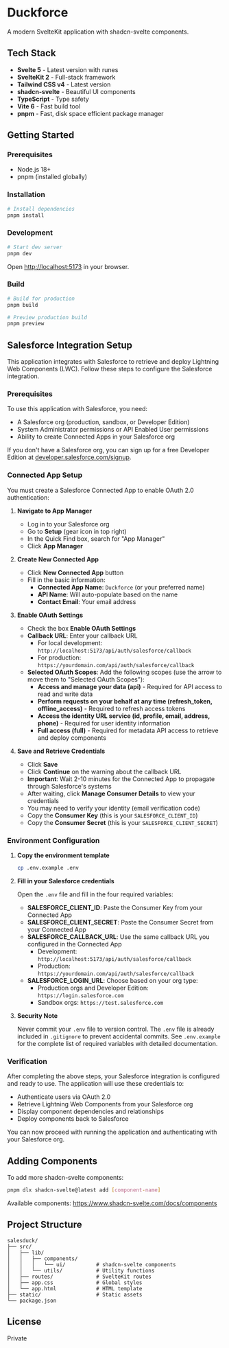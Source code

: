 # Duckforce

A modern SvelteKit application with shadcn-svelte components.

## Tech Stack

- **Svelte 5** - Latest version with runes
- **SvelteKit 2** - Full-stack framework
- **Tailwind CSS v4** - Latest version
- **shadcn-svelte** - Beautiful UI components
- **TypeScript** - Type safety
- **Vite 6** - Fast build tool
- **pnpm** - Fast, disk space efficient package manager

## Getting Started

### Prerequisites

- Node.js 18+ 
- pnpm (installed globally)

### Installation

```bash
# Install dependencies
pnpm install
```

### Development

```bash
# Start dev server
pnpm dev
```

Open [http://localhost:5173](http://localhost:5173) in your browser.

### Build

```bash
# Build for production
pnpm build

# Preview production build
pnpm preview
```

## Salesforce Integration Setup

This application integrates with Salesforce to retrieve and deploy Lightning Web Components (LWC). Follow these steps to configure the Salesforce integration.

### Prerequisites

To use this application with Salesforce, you need:

- A Salesforce org (production, sandbox, or Developer Edition)
- System Administrator permissions or API Enabled User permissions
- Ability to create Connected Apps in your Salesforce org

If you don't have a Salesforce org, you can sign up for a free Developer Edition at [developer.salesforce.com/signup](https://developer.salesforce.com/signup).

### Connected App Setup

You must create a Salesforce Connected App to enable OAuth 2.0 authentication:

1. **Navigate to App Manager**
   - Log in to your Salesforce org
   - Go to **Setup** (gear icon in top right)
   - In the Quick Find box, search for "App Manager"
   - Click **App Manager**

2. **Create New Connected App**
   - Click **New Connected App** button
   - Fill in the basic information:
     - **Connected App Name**: `Duckforce` (or your preferred name)
     - **API Name**: Will auto-populate based on the name
     - **Contact Email**: Your email address

3. **Enable OAuth Settings**
   - Check the box **Enable OAuth Settings**
   - **Callback URL**: Enter your callback URL
     - For local development: `http://localhost:5173/api/auth/salesforce/callback`
     - For production: `https://yourdomain.com/api/auth/salesforce/callback`
   - **Selected OAuth Scopes**: Add the following scopes (use the arrow to move them to "Selected OAuth Scopes"):
     - **Access and manage your data (api)** - Required for API access to read and write data
     - **Perform requests on your behalf at any time (refresh_token, offline_access)** - Required to refresh access tokens
     - **Access the identity URL service (id, profile, email, address, phone)** - Required for user identity information
     - **Full access (full)** - Required for metadata API access to retrieve and deploy components

4. **Save and Retrieve Credentials**
   - Click **Save**
   - Click **Continue** on the warning about the callback URL
   - **Important**: Wait 2-10 minutes for the Connected App to propagate through Salesforce's systems
   - After waiting, click **Manage Consumer Details** to view your credentials
   - You may need to verify your identity (email verification code)
   - Copy the **Consumer Key** (this is your `SALESFORCE_CLIENT_ID`)
   - Copy the **Consumer Secret** (this is your `SALESFORCE_CLIENT_SECRET`)

### Environment Configuration

1. **Copy the environment template**
   ```bash
   cp .env.example .env
   ```

2. **Fill in your Salesforce credentials**

   Open the `.env` file and fill in the four required variables:

   - **SALESFORCE_CLIENT_ID**: Paste the Consumer Key from your Connected App
   - **SALESFORCE_CLIENT_SECRET**: Paste the Consumer Secret from your Connected App
   - **SALESFORCE_CALLBACK_URL**: Use the same callback URL you configured in the Connected App
     - Development: `http://localhost:5173/api/auth/salesforce/callback`
     - Production: `https://yourdomain.com/api/auth/salesforce/callback`
   - **SALESFORCE_LOGIN_URL**: Choose based on your org type:
     - Production orgs and Developer Edition: `https://login.salesforce.com`
     - Sandbox orgs: `https://test.salesforce.com`

3. **Security Note**

   Never commit your `.env` file to version control. The `.env` file is already included in `.gitignore` to prevent accidental commits. See `.env.example` for the complete list of required variables with detailed documentation.

### Verification

After completing the above steps, your Salesforce integration is configured and ready to use. The application will use these credentials to:

- Authenticate users via OAuth 2.0
- Retrieve Lightning Web Components from your Salesforce org
- Display component dependencies and relationships
- Deploy components back to Salesforce

You can now proceed with running the application and authenticating with your Salesforce org.

## Adding Components

To add more shadcn-svelte components:

```bash
pnpm dlx shadcn-svelte@latest add [component-name]
```

Available components: https://www.shadcn-svelte.com/docs/components

## Project Structure

```
salesduck/
├── src/
│   ├── lib/
│   │   ├── components/
│   │   │   └── ui/          # shadcn-svelte components
│   │   └── utils/           # Utility functions
│   ├── routes/              # SvelteKit routes
│   ├── app.css              # Global styles
│   └── app.html             # HTML template
├── static/                  # Static assets
└── package.json
```

## License

Private


